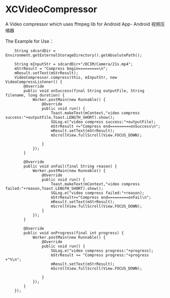 # XCVideoCompressor
A Video compressor which uses ffmpeg lib for Android App- Android 视频压缩器


The Example for Use：


        String sdcardDir = Environment.getExternalStorageDirectory().getAbsolutePath();

        String mInputStr = sdcardDir+"/DCIM/Camera/21s.mp4";
        mStrResult = "Compress begin=========\n";
        mResult.setText(mStrResult);
        VideoCompressor.compress(this, mInputStr, new VideoCompressListener() {
            @Override
            public void onSuccess(final String outputFile, String filename, long duration) {
                Worker.postMain(new Runnable() {
                    @Override
                    public void run() {
                        Toast.makeText(mContext,"video compress success:"+outputFile,Toast.LENGTH_SHORT).show();
                        SGLog.e("video compress success:"+outputFile);
                        mStrResult +="Compress end=========onSuccess\n";
                        mResult.setText(mStrResult);
                        mScrollView.fullScroll(View.FOCUS_DOWN);

                    }
                });
            }

            @Override
            public void onFail(final String reason) {
                Worker.postMain(new Runnable() {
                    @Override
                    public void run() {
                        Toast.makeText(mContext,"video compress failed:"+reason,Toast.LENGTH_SHORT).show();
                        SGLog.e("video compress failed:"+reason);
                        mStrResult+="Compress end=========onFail\n";
                        mResult.setText(mStrResult);
                        mScrollView.fullScroll(View.FOCUS_DOWN);
                    }
                });
            }

            @Override
            public void onProgress(final int progress) {
                Worker.postMain(new Runnable() {
                    @Override
                    public void run() {
                        SGLog.e("video compress progress:"+progress);
                        mStrResult += "Compress progress:"+progress +"%\n";
                        mResult.setText(mStrResult);
                        mScrollView.fullScroll(View.FOCUS_DOWN);

                    }
                });
            }
        });
